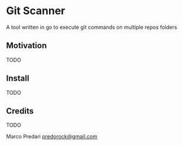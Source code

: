# Git Scanner

A tool written in go to execute git commands on multiple repos folders

## Motivation

TODO

## Install

TODO

## Credits

TODO

Marco Predari <predorock@gmail.com>
